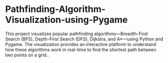 # Pathfinding-Algorithm-Visualization-using-Pygame
This project visualizes popular pathfinding algorithms—Breadth-First Search (BFS), Depth-First Search (DFS), Dijkstra, and A*—using Python and Pygame. The visualization provides an interactive platform to understand how these algorithms work in real-time to find the shortest path between two points on a grid..
